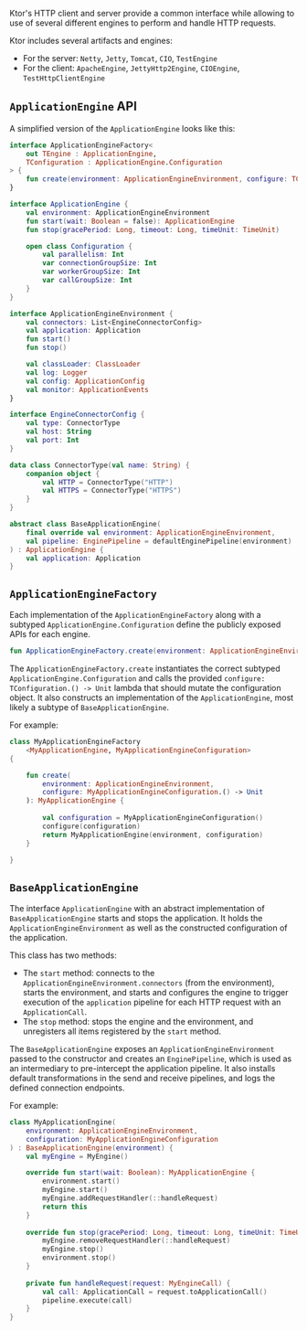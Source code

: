 [//]: # (title: Custom Engines)
[//]: # (caption: Create a custom ApplicationEngine)
[//]: # (category: advanced)
[//]: # (permalink: /advanced/engines.html)
[//]: # (keywords: >-)
[//]: # (create custom engine ApplicationEngine: create custom engine ApplicationEngine)
[//]: # (ktor_version_review: 1.0.0)

Ktor's HTTP client and server provide a common interface while allowing to use of several different engines to perform and handle HTTP requests.

Ktor includes several artifacts and engines:
* For the server: `Netty`, `Jetty`, `Tomcat`, `CIO`, `TestEngine`
* For the client: `ApacheEngine`, `JettyHttp2Engine`, `CIOEngine`, `TestHttpClientEngine`

## `ApplicationEngine` API

A simplified version of the `ApplicationEngine` looks like this:

<tabs>

```kotlin
interface ApplicationEngineFactory<
    out TEngine : ApplicationEngine,
    TConfiguration : ApplicationEngine.Configuration
> {
    fun create(environment: ApplicationEngineEnvironment, configure: TConfiguration.() -> Unit): TEngine
}

interface ApplicationEngine {
    val environment: ApplicationEngineEnvironment
    fun start(wait: Boolean = false): ApplicationEngine
    fun stop(gracePeriod: Long, timeout: Long, timeUnit: TimeUnit)

    open class Configuration {
        val parallelism: Int
        var connectionGroupSize: Int
        var workerGroupSize: Int
        var callGroupSize: Int
    }
}

interface ApplicationEngineEnvironment {
    val connectors: List<EngineConnectorConfig>
    val application: Application
    fun start()
    fun stop()

    val classLoader: ClassLoader
    val log: Logger
    val config: ApplicationConfig
    val monitor: ApplicationEvents
}

interface EngineConnectorConfig {
    val type: ConnectorType
    val host: String
    val port: Int
}

data class ConnectorType(val name: String) {
    companion object {
        val HTTP = ConnectorType("HTTP")
        val HTTPS = ConnectorType("HTTPS")
    }
}

abstract class BaseApplicationEngine(
    final override val environment: ApplicationEngineEnvironment,
    val pipeline: EnginePipeline = defaultEnginePipeline(environment)
) : ApplicationEngine {
    val application: Application
}
```

</tabs>

## `ApplicationEngineFactory`

Each implementation of the `ApplicationEngineFactory` along with a subtyped `ApplicationEngine.Configuration` define the publicly exposed APIs for each engine.

```kotlin
fun ApplicationEngineFactory.create(environment: ApplicationEngineEnvironment, configure: TConfiguration.() -> Unit): TEngine
```

The `ApplicationEngineFactory.create` instantiates the correct subtyped `ApplicationEngine.Configuration` and calls the provided `configure: TConfiguration.() -> Unit` lambda that should mutate the configuration object. It also constructs an implementation of the `ApplicationEngine`, most likely a subtype of `BaseApplicationEngine`.

For example:

```kotlin
class MyApplicationEngineFactory
    <MyApplicationEngine, MyApplicationEngineConfiguration>
{

    fun create(
        environment: ApplicationEngineEnvironment,
        configure: MyApplicationEngineConfiguration.() -> Unit
    ): MyApplicationEngine {
    
        val configuration = MyApplicationEngineConfiguration()
        configure(configuration)
        return MyApplicationEngine(environment, configuration)
    }
    
}
```

## `BaseApplicationEngine`

The interface `ApplicationEngine` with an abstract implementation of `BaseApplicationEngine` starts and stops the application.
It holds the `ApplicationEngineEnvironment` as well as the constructed configuration of the application.

This class has two methods:

* The `start` method: connects to the `ApplicationEngineEnvironment.connectors` (from the environment), starts the environment,
and starts and configures the engine to trigger execution of the `application` pipeline for each HTTP request with an `ApplicationCall`.
* The `stop` method: stops the engine and the environment, and unregisters all items registered by the `start` method.

The `BaseApplicationEngine` exposes an `ApplicationEngineEnvironment` passed to the constructor and creates an `EnginePipeline`,
which is used as an intermediary to pre-intercept the application pipeline. It also installs default transformations in the send and receive pipelines,
and logs the defined connection endpoints.

For example:

```kotlin
class MyApplicationEngine(
    environment: ApplicationEngineEnvironment,
    configuration: MyApplicationEngineConfiguration
) : BaseApplicationEngine(environment) {
    val myEngine = MyEngine()

    override fun start(wait: Boolean): MyApplicationEngine {
        environment.start()
        myEngine.start()
        myEngine.addRequestHandler(::handleRequest)
        return this
    }
    
    override fun stop(gracePeriod: Long, timeout: Long, timeUnit: TimeUnit) {
        myEngine.removeRequestHandler(::handleRequest)
        myEngine.stop()
        environment.stop()
    }
    
    private fun handleRequest(request: MyEngineCall) {
        val call: ApplicationCall = request.toApplicationCall()
        pipeline.execute(call)
    }
}

```